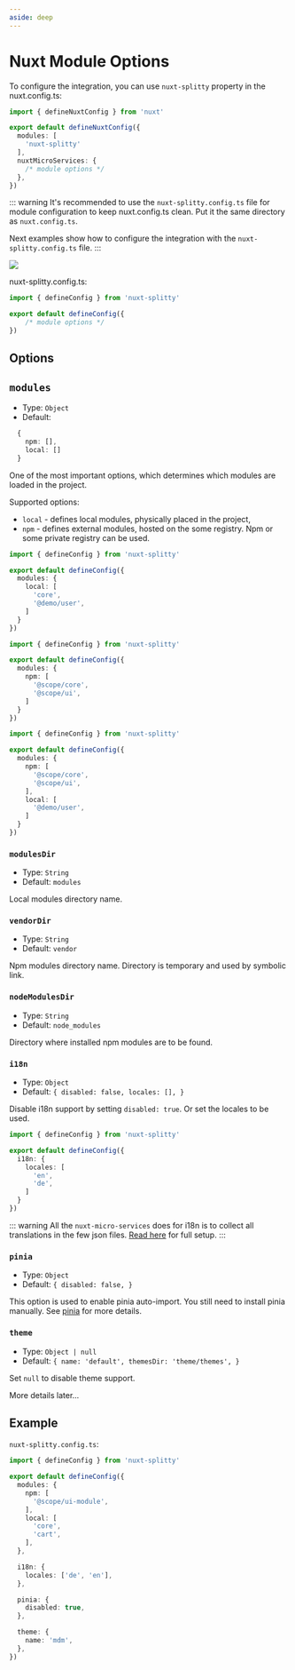 ```yaml
---
aside: deep
---
```


# Nuxt Module Options

To configure the integration, you can use `nuxt-splitty` property in the nuxt.config.ts:

```typescript [nuxt.config.ts]
import { defineNuxtConfig } from 'nuxt'

export default defineNuxtConfig({
  modules: [
    'nuxt-splitty'
  ],
  nuxtMicroServices: {
    /* module options */
  },
})
```

::: warning
It's recommended to use the `nuxt-splitty.config.ts` file for module configuration to keep nuxt.config.ts clean. Put it the same directory as `nuxt.config.ts`.

Next examples show how to configure the integration with the `nuxt-splitty.config.ts` file.
:::

![](/images/content/options-configs-directory.jpg)


nuxt-splitty.config.ts: 

```typescript [nuxt-splitty.config.ts]
import { defineConfig } from 'nuxt-splitty'

export default defineConfig({
    /* module options */
})
```

## Options

## `modules`

- Type: `Object`
- Default:
```typescript
  {
    npm: [],
    local: []
  }
```

One of the most important options, which determines which modules are loaded in the project.<br>

Supported options:
 - `local` - defines local modules, physically placed in the project,
 - `npm` - defines external modules, hosted on the some registry. Npm or some private registry can be used.


<CodeGroup>
<CodeBlock label="Local" active>

```typescript [nuxt-splitty.config.ts]
import { defineConfig } from 'nuxt-splitty'

export default defineConfig({
  modules: {
    local: [
      'core',
      '@demo/user',
    ]
  }
})
```

</CodeBlock>

<CodeBlock label="Npm">

```typescript [nuxt-splitty.config.ts]
import { defineConfig } from 'nuxt-splitty'

export default defineConfig({
  modules: {
    npm: [
      '@scope/core',
      '@scope/ui',
    ]
  }
})
```

</CodeBlock>

<CodeBlock label="Both">

```typescript [nuxt-splitty.config.ts]
import { defineConfig } from 'nuxt-splitty'

export default defineConfig({
  modules: {
    npm: [
      '@scope/core',
      '@scope/ui',
    ],
    local: [
      '@demo/user',
    ]
  }
})
```

</CodeBlock>
</CodeGroup>

### `modulesDir`

- Type: `String`
- Default: `modules`

Local modules directory name.

### `vendorDir`

- Type: `String`
- Default: `vendor`

Npm modules directory name. Directory is temporary and used by symbolic link.

### `nodeModulesDir`

- Type: `String`
- Default: `node_modules`

Directory where installed npm modules are to be found.


### `i18n`

- Type: `Object`
- Default: `{
    disabled: false,
    locales: [],
  }`

Disable i18n support by setting `disabled: true`. Or set the locales to be used.

```typescript [nuxt-splitty.config.ts]
import { defineConfig } from 'nuxt-splitty'

export default defineConfig({
  i18n: {
    locales: [
      'en',
      'de',
    ]
  }
})
```

::: warning
  All the `nuxt-micro-services` does for i18n is to collect all translations in the few json files.
  [Read here](/guide/module/i18n) for full setup.
:::

### `pinia`

- Type: `Object`
- Default: `{
  disabled: false,
}`

This option is used to enable pinia auto-import.
You still need to install pinia manually. See [pinia](https://pinia.vuejs.org/ssr/nuxt.html#installation) for more details.

### `theme`

- Type: `Object | null`
- Default: `{
    name: 'default',
    themesDir: 'theme/themes',
  }`

Set `null` to disable theme support.

More details later...

<!-- TODO finish docs for theme -->

## Example

`nuxt-splitty.config.ts`:

```typescript
import { defineConfig } from 'nuxt-splitty'

export default defineConfig({
  modules: {
    npm: [
      '@scope/ui-module',
    ],
    local: [
      'core',
      'cart',
    ],
  },

  i18n: {
    locales: ['de', 'en'],
  },

  pinia: {
    disabled: true,
  },

  theme: {
    name: 'mdm',
  },
})
```